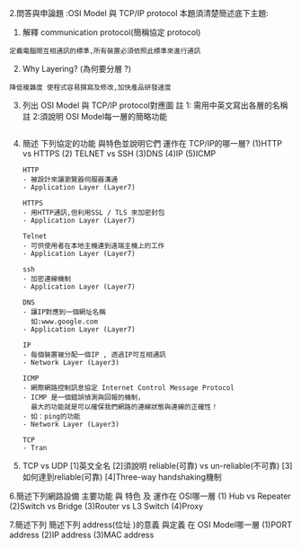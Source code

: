 2.問答與申論題 :OSI Model 與 TCP/IP protocol
本題須清楚簡述底下主題:
1. 解釋 communication protocol(簡稱協定 protocol)

```
定義電腦間互相通訊的標準,所有裝置必須依照此標準來進行通訊
```

2. Why Layering? (為何要分層 ?)

```
降低複雜度 使程式容易撰寫及修改,加快產品研發速度
```

3. 列出 OSI Model 與 TCP/IP protocol對應圖
   註 1: 需用中英文寫出各層的名稱
    註 2:須說明 OSI Model每一層的簡略功能
 ```
 
 ```

4. 簡述 下列協定的功能 與特色並說明它們 運作在 TCP/IP的哪一層?
   (1)HTTP vs HTTPS (2) TELNET vs SSH (3)DNS (4)IP (5)ICMP
   
   ```
   HTTP
   - 被設計來讓瀏覽器伺服器溝通
   - Application Layer (Layer7) 
   ```
   
   ```
   HTTPS
   - 用HTTP通訊,但利用SSL / TLS 來加密封包
   - Application Layer (Layer7) 
   ```
   ```
   Telnet
   - 可供使用者在本地主機連到遠端主機上的工作
   - Application Layer (Layer7) 
   ```
   ```
   ssh
   - 加密連線機制
   - Application Layer (Layer7) 
   ```
   
   ```
   DNS
   - 讓IP對應到一個網址名稱
     如:www.google.com
   - Application Layer (Layer7) 
   ```
   ```
   IP
   - 每個裝置被分配一個IP , 透過IP可互相通訊
   - Network Layer (Layer3)
   ```
   ```
   ICMP
   - 網際網路控制訊息協定 Internet Control Message Protocol
   - ICMP 是一個錯誤偵測與回報的機制，
     最大的功能就是可以確保我們網路的連線狀態與連線的正確性！
   - 如：ping的功能
   - Network Layer (Layer3)
   ```
   ```
   TCP
   - Tran
   ```
   
5. TCP vs UDP
[1]英文全名
[2]須說明 reliable(可靠) vs un-reliable(不可靠)
[3]如何達到reliable(可靠)
[4]Three-way handshaking機制

6.簡述下列網路設備  主要功能 與 特色 及 運作在 OSI哪一層
(1) Hub vs Repeater
(2)Switch vs Bridge
(3)Router vs L3 Switch
(4)Proxy

7.簡述下列 簡述下列 address(位址 )的意義 與定義 在 OSI Model哪一層
(1)PORT address
(2)IP address
(3)MAC address
